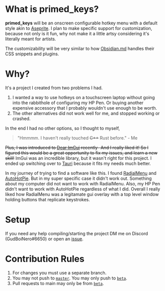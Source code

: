 # What is **primed_keys**?

**primed_keys** will be an onscreen configurable hotkey menu with a default style akin to [Aseprite](https://www.aseprite.org/).
I plan to make specific support for customization, because not only is it fun, why not make it a little artsy considering it's literally meant for artists.

The customizability will be very similar to how [Obsidian.md](https://obsidian.md) handles their CSS snippets and plugins.

# Why?

It's a project I created from two problems I had.

1. I wanted a way to use hotkeys on a touchscreen laptop without going into the rabbithole of configuring my HP Pen. Or buying another expensive accessory that I probably wouldn't use enough to be worth.
2. The other alternatives did not work well for me, and stopped working or crashed.

In the end I had no other options, so I thought to myself,

> "Hmmmm. I haven't really touched ~~C++~~ Rust before." - Me

~~Plus, I was introduced to [Dear ImGui](https://github.com/ocornut/imgui) recently- And I really liked it! So I figured this would be a great opportunity to fix my issues, and learn a new skill!~~ ImGui was an incredible library, but it wasn't right for this project. I ended up switching over to [Tauri](https://tauri.app/) because it fits my needs much better.

In my journey of trying to find a software like this. I found [RadialMenu](http://radialmenu.weebly.com/) and [AutoHotPie](https://github.com/dumbeau/AutoHotPie). But in my super specific case it didn't work out. Something about my computer did not want to work with RadialMenu. Also, my HP Pen didn't want to work with AutoHotPie regardless of what I did. Overall I really liked how RadialMenu was a legitamate gui overlay with a top level window holding buttons that replicate keystrokes.

# Setup

If you need any help compiling/starting the project DM me on Discord (GudBoiNero#6650) or open an [issue](https://github.com/GudBoiNero/**primed_keys**/issues).

# Contribution Rules

1. For changes you must use a separate branch.
2. You may not push to [`master`](https://github.com/GudBoiNero/**primed_keys**/tree/master). You may only push to [`beta`](https://github.com/GudBoiNero/**primed_keys**/tree/master).
3. Pull requests to main may only be from [`beta`](https://github.com/GudBoiNero/**primed_keys**/tree/master).
